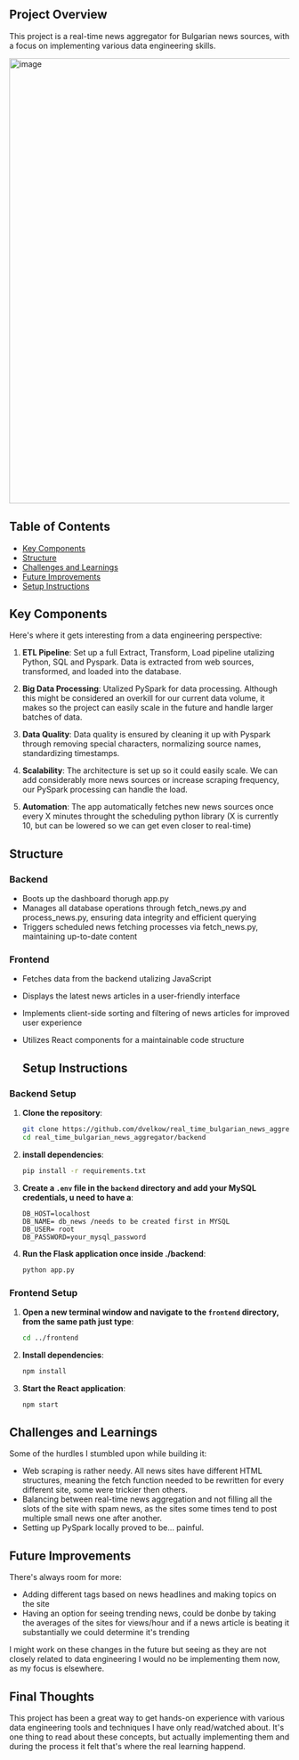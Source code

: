 ## Project Overview

This project is a real-time news aggregator for Bulgarian news sources, with a focus on implementing various data engineering skills.

<img src="https://github.com/dvelkow/real_time_bulgarian_news_aggregator/assets/71397644/5a858c6e-4688-4ee8-a086-0b36ee0b6b94" alt="image" width="800"/>

 
## Table of Contents
- [Key Components](#Key-Components)
- [Structure](#Structure)
- [Challenges and Learnings](#Challenges-and-Learnings)
- [Future Improvements](#Future-Improvements)
- [Setup Instructions](#Setup-Instructions)

## Key Components

Here's where it gets interesting from a data engineering perspective:

1. **ETL Pipeline**: Set up a full Extract, Transform, Load pipeline utalizing Python, SQL and Pyspark. Data is extracted from web sources, transformed, and loaded into the database.

2. **Big Data Processing**: Utalized PySpark for data processing. Although this might be considered an overkill for our current data volume, it makes so the project can easily scale in the future and handle larger batches of data.

3. **Data Quality**: Data quality is ensured by cleaning it up with Pyspark through removing special characters, normalizing source names, standardizing timestamps.

4. **Scalability**: The architecture is set up so it could easily scale. We can add considerably more news sources or increase scraping frequency, our PySpark processing can handle the load.

5. **Automation**: The app automatically fetches new news sources once every X minutes throught the scheduling python library (X is currently 10, but can be lowered so we can get even closer to real-time)

## Structure

### Backend
- Boots up the dashboard thorugh app.py
- Manages all database operations through fetch_news.py and process_news.py, ensuring data integrity and efficient querying
- Triggers scheduled news fetching processes via fetch_news.py, maintaining up-to-date content
  
### Frontend 
- Fetches data from the backend utalizing JavaScript 
- Displays the latest news articles in a user-friendly interface
- Implements client-side sorting and filtering of news articles for improved user experience
- Utilizes React components for a maintainable code structure

  ## Setup Instructions

### Backend Setup

1. **Clone the repository**:

    ```sh
    git clone https://github.com/dvelkow/real_time_bulgarian_news_aggregator.git
    cd real_time_bulgarian_news_aggregator/backend
    ```

2. **install dependencies**:

    ```sh
    pip install -r requirements.txt
    ```

3. **Create a `.env` file in the `backend` directory and add your MySQL credentials, u need to have a**:

    ```env
    DB_HOST=localhost
    DB_NAME= db_news /needs to be created first in MYSQL 
    DB_USER= root
    DB_PASSWORD=your_mysql_password
    ```

4. **Run the Flask application once inside ./backend**:

    ```sh
    python app.py
    ```

### Frontend Setup

1. **Open a new terminal window and navigate to the `frontend` directory, from the same path just type**:

    ```sh
    cd ../frontend
    ```

2. **Install dependencies**:

    ```sh
    npm install
    ```

3. **Start the React application**:

    ```sh
    npm start
    ```

## Challenges and Learnings

Some of the hurdles I stumbled upon while building it:

- Web scraping is rather needy. All news sites have different HTML structures, meaning the fetch function needed to be rewritten for every different site, some were trickier then others. 
- Balancing between real-time news aggregation and not filling all the slots of the site with spam news, as the sites some times tend to post multiple small news one after another.
- Setting up PySpark locally proved to be... painful.


## Future Improvements

There's always room for more:

- Adding different tags based on news headlines and making topics on the site
- Having an option for seeing trending news, could be donbe by taking the averages of the sites for views/hour and if a news article is beating it substantially we could determine it's trending

I might work on these changes in the future but seeing as they are not closely related to data engineering I would no be implementing them now, as my focus is elsewhere. 

## Final Thoughts

This project has been a great way to get hands-on experience with various data engineering tools and techniques I have only read/watched about. It's one thing to read about these concepts, but actually implementing them and during the process it felt that's where the real learning happend.
